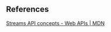 ## References

[Streams API concepts - Web APIs | MDN](https://developer.mozilla.org/en-US/docs/Web/API/Streams_API/Concepts)
